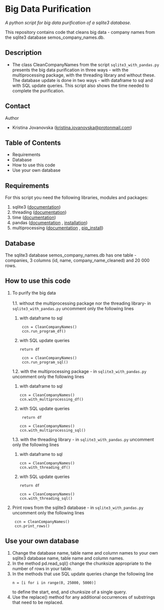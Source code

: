 # Big Data Purification 

*A python script for big data purification of a sqlite3 database.*

This repository contains code that cleans big data -
company names from the sqlite3 database
semos_company_names.db.

## Description
* The class CleanCompanyNames from the script
`sqlite3_with_pandas.py` presents the big data purification
in three ways - with the multiprocessing package, with the threading library
and without these.
The database update is done in two ways - with dataframe to sql
and with SQL update queries.
This script also shows the time needed to complete the purification.

## Contact
Author
* Kristina Jovanovska (kristina.jovanovska@protonmail.com)

## Table of Contents 
* Requirements
* Database 
* How to use this code 
* Use your own database

## Requirements
For this script you need the following libraries, modules and packages:

1. sqlite3 ([documentation](https://docs.python.org/3/library/sqlite3.html))
2. threading ([documentation](https://docs.python.org/3/library/threading.html))
3. time ([documentation](https://docs.python.org/3/library/time.html))
4. pandas ([documentation](https://pandas.pydata.org/docs/user_guide/index.html) \, [installation](https://pandas.pydata.org/docs/getting_started/install.html))
5. multiprocessing ([documentation](https://docs.python.org/3/library/multiprocessing.html) \,  [pip_install](https://pypi.org/project/multiprocessing/))



## Database
The sqlite3 database semos_company_names.db
has one table - companies, 3 columns
(id, name, company_name_cleaned) and 20 000 rows.

## How to use this code 
1. To purify the big data \
   \
     1.1. without the multiprocessing package nor the threading library- in `sqlite3_with_pandas.py` 
     uncomment only the following lines 
   1. with dataframe to sql
       ```
        ccn = CleanCompanyNames()
        ccn.run_program_df()
        ``` 
   2. with SQL update queries
       ```
       return df 
       ```
      
       ```
        ccn = CleanCompanyNames()
        ccn.run_program_sql()
        ```
      
   1.2. with the multiprocessing package - in `sqlite3_with_pandas.py`
       uncomment only the following lines
   1. with dataframe to sql
      ```
      ccn = CleanCompanyNames()
      ccn.with_multiprocessing_df()
      ```
   2. with SQL update queries
      ```
       return df 
       ```
      
       ```
       ccn = CleanCompanyNames()
       ccn.with_multiprocessing_sql()
       ```
   1.3. with the threading library - in `sqlite3_with_pandas.py`
           uncomment only the following lines 
   1. with dataframe to sql
       ```
       ccn = CleanCompanyNames()
       ccn.with_threading_df()
       ```
   2. with SQL update queries
       ```
       return df 
       ```
      
       ```
       ccn = CleanCompanyNames()
       ccn.with_threading_sql()
       ```
3. Print rows from the sqlite3 database - in `sqlite3_with_pandas.py`
     uncomment only the following lines    
    ```
     ccn = CleanCompanyNames()
     ccn.print_rows()
    ```

## Use your own database
1. Change the database name, table name and column names
to your own sqlite3 database name, table name and column names.
2. In the method pd.read_sql() change the chunksize 
appropriate to the number of rows in your table.
3. In the methods that use SQL update queries
change the following line
    ```
    n = [i for i in range(0, 25000, 5000)]
    ```
    to define the start, end, and chunksize of a single query.
4. Use the replace() method for any additional occurrences
of substrings that need to be replaced.